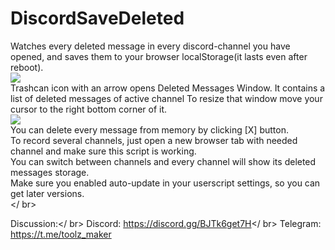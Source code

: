 # DiscordSaveDeleted
Watches every deleted message in every discord-channel you have opened, and saves them to your browser localStorage(it lasts even after reboot).<br/>
<img src="https://i.imgur.com/mevO18t.png"><br/>
Trashcan icon with an arrow opens Deleted Messages Window. It contains a list of deleted messages of active channel
To resize that window move your cursor to the right bottom corner of it.<br/>
<img src="https://i.imgur.com/jUr3gxc.gif"><br/>
You can delete every message from memory by clicking [X] button.<br/>
To record several channels, just open a new browser tab with needed channel and make sure this script is working.<br/>
You can switch between channels and every channel will show its deleted messages storage.<br/>
Make sure you enabled auto-update in your userscript settings, so you can get later versions.<br/></ br>

Discussion:</ br>
Discord: <a>https://discord.gg/BJTk6get7H</a></ br>
Telegram: <a>https://t.me/toolz_maker</a>
